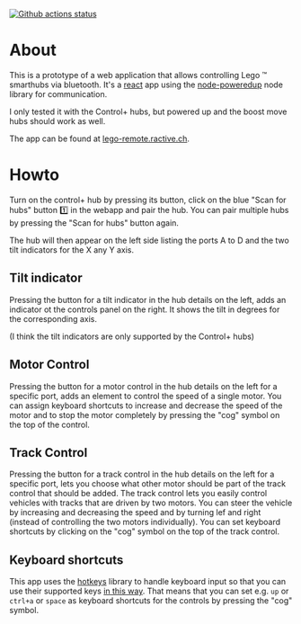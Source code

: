 [![Github actions status](https://github.com/ractive/lego-remote/workflows/lego-remote/badge.svg)](https://github.com/ractive/lego-remote/actions?query=workflow%3Alego-remote)

# About
This is a prototype of a web application that allows controlling Lego :tm: smarthubs via bluetooth.
It's a [react](https://reactjs.org/) app using the [node-poweredup](https://github.com/nathankellenicki/node-poweredup)
node library for communication.

I only tested it with the Control+ hubs, but powered up and the boost move hubs should work as well.

The app can be found at [lego-remote.ractive.ch](https://lego-remote.ractive.ch).

# Howto
Turn on the control+ hub by pressing its button, click on the blue "Scan for hubs" button :one: in the
webapp and pair the hub. You can pair multiple hubs by pressing the "Scan for hubs" button again.

The hub will then appear on the left side listing the ports A to D and the two tilt indicators for the
X any Y axis. 

## Tilt indicator
Pressing the button for a tilt indicator in the hub details on the left, adds an indicator ot the controls panel
on the right. It shows the tilt in degrees for the corresponding axis. 

(I think the tilt indicators are only supported by the Control+ hubs)

## Motor Control
Pressing the button for a motor control in the hub details on the left for a specific port, adds an element
to control the speed of a single motor. You can assign keyboard shortcuts to increase and decrease the speed
of the motor and to stop the motor completely by pressing the "cog" symbol on the top of the control.

## Track Control
Pressing the button for a track control in the hub details on the left for a specific port, lets you choose
what other motor should be part of the track control that should be added. The track control lets you easily
control vehicles with tracks that are driven by two motors. You can steer the vehicle by increasing and
decreasing the speed and by turning lef and right (instead of controlling the two motors individually).
You can set keyboard shortcuts by clicking on the "cog" symbol on the top of the track control.

## Keyboard shortcuts
This app uses the [hotkeys](https://github.com/jaywcjlove/hotkeys) library to handle keyboard input so
that you can use their supported keys [in this way](https://github.com/jaywcjlove/hotkeys#supported-keys).
That means that you can set e.g. `up` or `ctrl+a` or `space` as keyboard shortcuts for the controls by
pressing the "cog" symbol.
